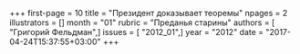 +++
first-page = 10
title = "Президент доказывает теоремы"
npages = 2
illustrators = []
month = "01"
rubric = "Преданья старины"
authors = [ "Григорий Фельдман",]
issues = [ "2012_01",]
year = "2012"
date = "2017-04-24T15:37:55+03:00"
+++
